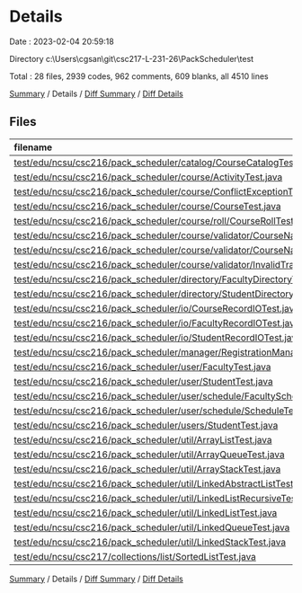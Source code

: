 # Details

Date : 2023-02-04 20:59:18

Directory c:\\Users\\cgsan\\git\\csc217-L-231-26\\PackScheduler\\test

Total : 28 files,  2939 codes, 962 comments, 609 blanks, all 4510 lines

[Summary](results.md) / Details / [Diff Summary](diff.md) / [Diff Details](diff-details.md)

## Files
| filename | language | code | comment | blank | total |
| :--- | :--- | ---: | ---: | ---: | ---: |
| [test/edu/ncsu/csc216/pack_scheduler/catalog/CourseCatalogTest.java](/test/edu/ncsu/csc216/pack_scheduler/catalog/CourseCatalogTest.java) | Java | 79 | 40 | 20 | 139 |
| [test/edu/ncsu/csc216/pack_scheduler/course/ActivityTest.java](/test/edu/ncsu/csc216/pack_scheduler/course/ActivityTest.java) | Java | 27 | 13 | 14 | 54 |
| [test/edu/ncsu/csc216/pack_scheduler/course/ConflictExceptionTest.java](/test/edu/ncsu/csc216/pack_scheduler/course/ConflictExceptionTest.java) | Java | 15 | 13 | 6 | 34 |
| [test/edu/ncsu/csc216/pack_scheduler/course/CourseTest.java](/test/edu/ncsu/csc216/pack_scheduler/course/CourseTest.java) | Java | 354 | 112 | 58 | 524 |
| [test/edu/ncsu/csc216/pack_scheduler/course/roll/CourseRollTest.java](/test/edu/ncsu/csc216/pack_scheduler/course/roll/CourseRollTest.java) | Java | 86 | 22 | 11 | 119 |
| [test/edu/ncsu/csc216/pack_scheduler/course/validator/CourseNameValidatorFSMTest.java](/test/edu/ncsu/csc216/pack_scheduler/course/validator/CourseNameValidatorFSMTest.java) | Java | 138 | 34 | 25 | 197 |
| [test/edu/ncsu/csc216/pack_scheduler/course/validator/CourseNameValidatorTest.java](/test/edu/ncsu/csc216/pack_scheduler/course/validator/CourseNameValidatorTest.java) | Java | 138 | 31 | 44 | 213 |
| [test/edu/ncsu/csc216/pack_scheduler/course/validator/InvalidTransitionExceptionTest.java](/test/edu/ncsu/csc216/pack_scheduler/course/validator/InvalidTransitionExceptionTest.java) | Java | 15 | 13 | 6 | 34 |
| [test/edu/ncsu/csc216/pack_scheduler/directory/FacultyDirectoryTest.java](/test/edu/ncsu/csc216/pack_scheduler/directory/FacultyDirectoryTest.java) | Java | 106 | 43 | 21 | 170 |
| [test/edu/ncsu/csc216/pack_scheduler/directory/StudentDirectoryTest.java](/test/edu/ncsu/csc216/pack_scheduler/directory/StudentDirectoryTest.java) | Java | 109 | 50 | 27 | 186 |
| [test/edu/ncsu/csc216/pack_scheduler/io/CourseRecordIOTest.java](/test/edu/ncsu/csc216/pack_scheduler/io/CourseRecordIOTest.java) | Java | 91 | 39 | 19 | 149 |
| [test/edu/ncsu/csc216/pack_scheduler/io/FacultyRecordIOTest.java](/test/edu/ncsu/csc216/pack_scheduler/io/FacultyRecordIOTest.java) | Java | 66 | 19 | 12 | 97 |
| [test/edu/ncsu/csc216/pack_scheduler/io/StudentRecordIOTest.java](/test/edu/ncsu/csc216/pack_scheduler/io/StudentRecordIOTest.java) | Java | 103 | 36 | 22 | 161 |
| [test/edu/ncsu/csc216/pack_scheduler/manager/RegistrationManagerTest.java](/test/edu/ncsu/csc216/pack_scheduler/manager/RegistrationManagerTest.java) | Java | 343 | 60 | 64 | 467 |
| [test/edu/ncsu/csc216/pack_scheduler/user/FacultyTest.java](/test/edu/ncsu/csc216/pack_scheduler/user/FacultyTest.java) | Java | 91 | 35 | 17 | 143 |
| [test/edu/ncsu/csc216/pack_scheduler/user/StudentTest.java](/test/edu/ncsu/csc216/pack_scheduler/user/StudentTest.java) | Java | 187 | 49 | 31 | 267 |
| [test/edu/ncsu/csc216/pack_scheduler/user/schedule/FacultyScheduleTest.java](/test/edu/ncsu/csc216/pack_scheduler/user/schedule/FacultyScheduleTest.java) | Java | 134 | 46 | 31 | 211 |
| [test/edu/ncsu/csc216/pack_scheduler/user/schedule/ScheduleTest.java](/test/edu/ncsu/csc216/pack_scheduler/user/schedule/ScheduleTest.java) | Java | 95 | 32 | 14 | 141 |
| [test/edu/ncsu/csc216/pack_scheduler/users/StudentTest.java](/test/edu/ncsu/csc216/pack_scheduler/users/StudentTest.java) | Java | 40 | 22 | 12 | 74 |
| [test/edu/ncsu/csc216/pack_scheduler/util/ArrayListTest.java](/test/edu/ncsu/csc216/pack_scheduler/util/ArrayListTest.java) | Java | 46 | 20 | 10 | 76 |
| [test/edu/ncsu/csc216/pack_scheduler/util/ArrayQueueTest.java](/test/edu/ncsu/csc216/pack_scheduler/util/ArrayQueueTest.java) | Java | 76 | 23 | 11 | 110 |
| [test/edu/ncsu/csc216/pack_scheduler/util/ArrayStackTest.java](/test/edu/ncsu/csc216/pack_scheduler/util/ArrayStackTest.java) | Java | 76 | 26 | 11 | 113 |
| [test/edu/ncsu/csc216/pack_scheduler/util/LinkedAbstractListTest.java](/test/edu/ncsu/csc216/pack_scheduler/util/LinkedAbstractListTest.java) | Java | 63 | 23 | 13 | 99 |
| [test/edu/ncsu/csc216/pack_scheduler/util/LinkedListRecursiveTest.java](/test/edu/ncsu/csc216/pack_scheduler/util/LinkedListRecursiveTest.java) | Java | 66 | 21 | 13 | 100 |
| [test/edu/ncsu/csc216/pack_scheduler/util/LinkedListTest.java](/test/edu/ncsu/csc216/pack_scheduler/util/LinkedListTest.java) | Java | 78 | 20 | 13 | 111 |
| [test/edu/ncsu/csc216/pack_scheduler/util/LinkedQueueTest.java](/test/edu/ncsu/csc216/pack_scheduler/util/LinkedQueueTest.java) | Java | 76 | 23 | 11 | 110 |
| [test/edu/ncsu/csc216/pack_scheduler/util/LinkedStackTest.java](/test/edu/ncsu/csc216/pack_scheduler/util/LinkedStackTest.java) | Java | 76 | 23 | 11 | 110 |
| [test/edu/ncsu/csc217/collections/list/SortedListTest.java](/test/edu/ncsu/csc217/collections/list/SortedListTest.java) | Java | 165 | 74 | 62 | 301 |

[Summary](results.md) / Details / [Diff Summary](diff.md) / [Diff Details](diff-details.md)